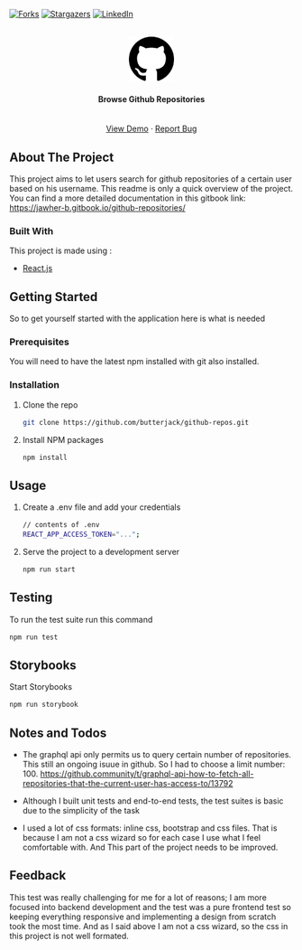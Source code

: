 <div id="top"></div>

[![Forks][forks-shield]](https://github.com/butterjack/github-repos/network/members)
[![Stargazers][stars-shield]](https://github.com/butterjack/github-repos/stargazers)
[![LinkedIn][linkedin-shield]](https://www.linkedin.com/in/jawher-bouhouch/)

<!-- PROJECT LOGO -->
<br />
<div align="center">
  <a>
    <img src="public/github.png" alt="Logo" width="80" height="80">
  </a>

  <h4 align="center">Browse Github Repositories</h4>

  <p align="center">
    <br />
    <a href="https://github-repositories-test.herokuapp.com/">View Demo</a>
    ·
    <a href="https://github.com/butterjack/github-repos/issues">Report Bug</a>
    
  </p>
</div>

<!-- ABOUT THE PROJECT -->

## About The Project

This project aims to let users search for github repositories of a certain user based on his username.
This readme is only a quick overview of the project. You can find a more detailed documentation in this gitbook link: https://jawher-b.gitbook.io/github-repositories/

### Built With

This project is made using :

- [React.js](https://reactjs.org/)

<!-- GETTING STARTED -->

## Getting Started

So to get yourself started with the application here is what is needed

### Prerequisites

You will need to have the latest npm installed with git also installed.

### Installation

1. Clone the repo
   ```sh
   git clone https://github.com/butterjack/github-repos.git
   ```
2. Install NPM packages
   ```sh
   npm install
   ```

<!-- USAGE EXAMPLES -->

## Usage

1. Create a .env file and add your credentials

   ```sh
   // contents of .env
   REACT_APP_ACCESS_TOKEN="...";
   ```

2. Serve the project to a development server
   ```sh
   npm run start
   ```

<!-- Testing -->

## Testing

To run the test suite run this command

```sh
npm run test
```

<!-- Storybooks -->

## Storybooks

Start Storybooks

```sh
npm run storybook
```

## Notes and Todos

- The graphql api only permits us to query certain number of repositories. This still an ongoing isuue in github. So I had to choose a limit number: 100.
  https://github.community/t/graphql-api-how-to-fetch-all-repositories-that-the-current-user-has-access-to/13792

- Although I built unit tests and end-to-end tests, the test suites is basic due to the simplicity of the task

- I used a lot of css formats: inline css, bootstrap and css files. That is because I am not a css wizard so for each case I use what I feel comfortable with. And This part of the project needs to be improved.

## Feedback

This test was really challenging for me for a lot of reasons; I am more focused into backend development and the test was a pure frontend test so keeping everything responsive and implementing a design from scratch took the most time. And as I said above I am not a css wizard, so the css in this project is not well formated.

[contributors-shield]: https://img.shields.io/github/contributors/Dopeamin/github-repositories-fetch.svg?style=for-the-badge
[contributors-url]: https://github.com/butterjack/github-repos/graphs/contributors
[forks-shield]: https://img.shields.io/github/forks/butterjack/github-repos.svg?style=for-the-badge
[forks-url]: https://github.com/butterjack/github-repos/network/members
[stars-shield]: https://img.shields.io/github/stars/butterjack/github-repos.svg?style=for-the-badge
[stars-url]: https://github.com/butterjack/github-reposh/stargazers
[issues-shield]: https://img.shields.io/github/issues/butterjack/github-repos.svg?style=for-the-badge
[issues-url]: https://github.com/butterjack/github-repos/issues
[linkedin-shield]: https://img.shields.io/badge/-LinkedIn-black.svg?style=for-the-badge&logo=linkedin&colorB=555
[linkedin-url]: https://linkedin.com/in/othneildrew
